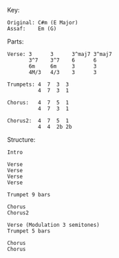 Key:

    Original: C#m (E Major)
    Assaf:    Em (G)

Parts:

    Verse: 3      3      3^maj7 3^maj7
           3^7    3^7    6      6
           6m     6m     3      3
           4M/3   4/3    3      3

    Trumpets: 4  7  3  3
              4  7  3  1

    Chorus:   4  7  5  1
              4  7  3  1
    
    Chorus2:  4  7  5  1
              4  4  2b 2b 
Structure:
    
    Intro

    Verse
    Verse
    Verse
    Verse
    
    Trumpet 9 bars
    
    Chorus
    Chorus2
    
    Verse (Modulation 3 semitones)
    Trumpet 5 bars
    
    Chorus
    Chorus
